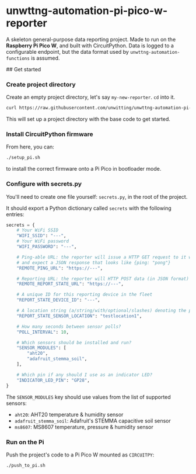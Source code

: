 # unwttng-automation-pi-pico-w-reporter

A skeleton general-purpose data reporting project. Made to run on the **Raspberry Pi Pico W**, and built with CircuitPython. Data is logged to a configurable endpoint, but the data format used by `unwttng-automation-functions` is assumed.

## Get started

### Create project directory

Create an empty project directory, let's say `my-new-reporter`. `cd` into it.

```bash
curl https://raw.githubusercontent.com/unwitting/unwttng-automation-pi-pico-w-reporter/main/initialise_project_directory.sh | bash
```

This will set up a project directory with the base code to get started.

### Install CircuitPython firmware

From here, you can:

```bash
./setup_pi.sh
```

to install the correct firmware onto a Pi Pico in bootloader mode.

### Configure with secrets.py

You'll need to create one file yourself: `secrets.py`, in the root of the project.

It should export a Python dictionary called `secrets` with the following entries:

```python
secrets = {
    # Your WiFi SSID
    "WIFI_SSID": "---",
    # Your WiFi password
    "WIFI_PASSWORD": "---",

    # Ping-able URL: the reporter will issue a HTTP GET request to it with '?ping=pong' as a query string,
    # and expect a JSON response that looks like {ping: "pong"}
    "REMOTE_PING_URL": "https://---",

    # Reporting URL: the reporter will HTTP POST data (in JSON format) to it on each poll
    "REMOTE_REPORT_STATE_URL": "https://---",

    # A unique ID for this reporting device in the fleet
    "REPORT_STATE_DEVICE_ID": "---",

    # A location string (a/string/with/optional/slashes) denoting the physical location of the sensors
    "REPORT_STATE_SENSOR_LOCATION": "testlocation1",

    # How many seconds between sensor polls?
    "POLL_INTERVAL": 10,

    # Which sensors should be installed and run?
    "SENSOR_MODULES": [
        "aht20",
        "adafruit_stemma_soil",
    ],

    # Which pin if any should I use as an indicator LED?
    "INDICATOR_LED_PIN": "GP28",
}
```

The `SENSOR_MODULES` key should use values from the list of supported sensors:

* `aht20`: AHT20 temperature & humidity sensor
* `adafruit_stemma_soil`: Adafruit's STEMMA capacitive soil sensor
* `ms8607`: MS8607 temperature, pressure & humidity sensor

### Run on the Pi

Push the project's code to a Pi Pico W mounted as `CIRCUITPY`:

```bash
./push_to_pi.sh
```
